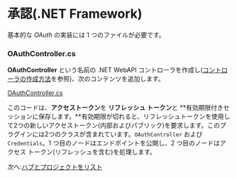 # 承認(.NET Framework)

基本的な *OAuth* の実装には 1 つのファイルが必要です。

### OAuthController.cs

**OAuthController** という名前の .NET WebAPI コントローラを作成し([コントローラの作成方法](environment/setup/net_controller)を参照)、次のコンテンツを追加します。

[OAuthController.cs](_snippets/viewhubmodels/net/OAuthController.cs ':include :type=code csharp')

このコードは、**アクセストークン**を **リフレッシュ トークン**と **有効期限付きセッションに保存します。**有効期限が切れると、リフレッシュトークンを使用して2つの新しいアクセストークン(内部およびパブリック)を要求します。このプラグインには2つのクラスが含まれています。`OAuthController` および `Credentials`。1 つ目のノードはエンドポイントを公開し、2 つ目のノードはアクセス トークン(リフレッシュを含む)を処理します。

次へ:[ハブとプロジェクトをリスト](/datamanagement/hubs/readme)